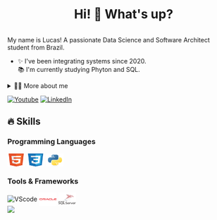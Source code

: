 <!--title-->
<div id="user-content-toc">
  <ul align="center">
    <summary><h1 style="display: inline-block">Hi! 👋 What's up?</h1></summary>
</div>

<!--presentation-->
<p>
  My name is Lucas! A passionate Data Science and Software Architect student from Brazil.

  - ✨ I've been integrating systems since 2020.<br>📚 I'm currently studying Phyton and SQL.
</p>

<!-- dropdown -->
<details>
  <summary>👨‍💻 More about me</summary>

  - 💬 I am 21 years old, currently living in Brazil. Systems Analyst with 4+ years in Oracle database management, healthcare systems, and software project management. Proven track record in leading software development and deploying integrated systems solutions. Looking to apply my technical and project management skills in a dynamic tech-driven company

</details>

<!--links-->
[![Youtube](https://img.shields.io/badge/YouTube-FF0000?style=for-the-badge&logo=youtube&logoColor=white)](https://www.youtube.com/@paiineli?feature=shared)
[![LinkedIn](https://img.shields.io/badge/LinkedIn-0077B5?style=for-the-badge&logo=linkedin&logoColor=white)](https://www.linkedin.com/in/lucaspaineli/)

## 🔥 Skills
<!-- Skills: Programming Languages -->
  <div style="flex-basis: 48%;">
    <h3>Programming Languages</h3>
    <img align="center" alt="HTML" height="30" width="40" src="https://raw.githubusercontent.com/devicons/devicon/master/icons/html5/html5-original.svg">
    <img align="center" alt="CSS" height="30" width="40" src="https://raw.githubusercontent.com/devicons/devicon/master/icons/css3/css3-original.svg">
    <img align="center" alt="Python" height="30" width="40" src="https://raw.githubusercontent.com/devicons/devicon/master/icons/python/python-original.svg">

    
    
  </div>
  
  <!-- Skills: Tools & Frameworks -->
  <div style="flex-basis: 48%;">
    <h3>Tools & Frameworks</h3>
    <img align="center" alt="VScode" height="30" width="40" src="https://cdn.jsdelivr.net/gh/devicons/devicon/icons/vscode/vscode-original.svg">
    <img align="center" alt="Oracle" height="30" width="40" src="https://raw.githubusercontent.com/devicons/devicon/master/icons/oracle/oracle-original.svg">
    <img align="center" alt="MySQL" height="30" width="40" src="https://raw.githubusercontent.com/devicons/devicon/master/icons/microsoftsqlserver/microsoftsqlserver-original-wordmark.svg">
  </div>


<img float="right" src="https://github-readme-stats.vercel.app/api/top-langs/?username=paiineli&theme=tokyonight&show_icons=true" />
